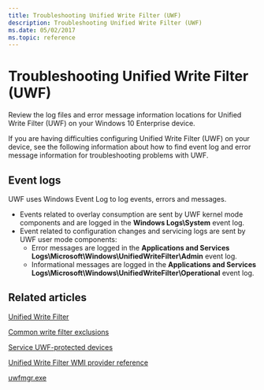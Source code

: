 ```yaml
---
title: Troubleshooting Unified Write Filter (UWF)
description: Troubleshooting Unified Write Filter (UWF)
ms.date: 05/02/2017
ms.topic: reference
---
```


# Troubleshooting Unified Write Filter (UWF)

Review the log files and error message information locations for Unified Write Filter (UWF) on your Windows 10 Enterprise device.

If you are having difficulties configuring Unified Write Filter (UWF) on your device, see the following information about how to find event log and error message information for troubleshooting problems with UWF.

## Event logs

UWF uses Windows Event Log to log events, errors and messages.

* Events related to overlay consumption are sent by UWF kernel mode components and are logged in the **Windows Logs\\System** event log.
* Event related to configuration changes and servicing logs are sent by UWF user mode components:
  * Error messages are logged in the **Applications and Services Logs\\Microsoft\\Windows\\UnifiedWriteFilter\\Admin** event log.
  * Informational messages are logged in the **Applications and Services Logs\\Microsoft\\Windows\\UnifiedWriteFilter\\Operational** event log.

## Related articles

[Unified Write Filter]( index.md)

[Common write filter exclusions](uwfexclusions.md)

[Service UWF-protected devices](service-uwf-protected-devices.md)

[Unified Write Filter WMI provider reference](uwf-wmi-provider-reference.md)

[uwfmgr.exe](uwfmgrexe.md)
